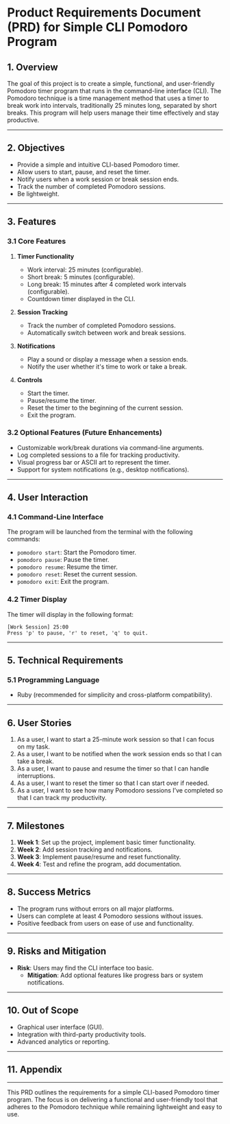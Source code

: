# Product Requirements Document (PRD) for Simple CLI Pomodoro Program

## 1. **Overview**
The goal of this project is to create a simple, functional, and user-friendly Pomodoro timer program that runs in the command-line interface (CLI). The Pomodoro technique is a time management method that uses a timer to break work into intervals, traditionally 25 minutes long, separated by short breaks. This program will help users manage their time effectively and stay productive.

---

## 2. **Objectives**
- Provide a simple and intuitive CLI-based Pomodoro timer.
- Allow users to start, pause, and reset the timer.
- Notify users when a work session or break session ends.
- Track the number of completed Pomodoro sessions.
- Be lightweight.

---

## 3. **Features**

### 3.1 Core Features
1. **Timer Functionality**
   - Work interval: 25 minutes (configurable).
   - Short break: 5 minutes (configurable).
   - Long break: 15 minutes after 4 completed work intervals (configurable).
   - Countdown timer displayed in the CLI.

2. **Session Tracking**
   - Track the number of completed Pomodoro sessions.
   - Automatically switch between work and break sessions.

3. **Notifications**
   - Play a sound or display a message when a session ends.
   - Notify the user whether it's time to work or take a break.

4. **Controls**
   - Start the timer.
   - Pause/resume the timer.
   - Reset the timer to the beginning of the current session.
   - Exit the program.

### 3.2 Optional Features (Future Enhancements)
- Customizable work/break durations via command-line arguments.
- Log completed sessions to a file for tracking productivity.
- Visual progress bar or ASCII art to represent the timer.
- Support for system notifications (e.g., desktop notifications).

---

## 4. **User Interaction**

### 4.1 Command-Line Interface
The program will be launched from the terminal with the following commands:
- `pomodoro start`: Start the Pomodoro timer.
- `pomodoro pause`: Pause the timer.
- `pomodoro resume`: Resume the timer.
- `pomodoro reset`: Reset the current session.
- `pomodoro exit`: Exit the program.

### 4.2 Timer Display
The timer will display in the following format:
```
[Work Session] 25:00
Press 'p' to pause, 'r' to reset, 'q' to quit.
```

---

## 5. **Technical Requirements**

### 5.1 Programming Language
- Ruby (recommended for simplicity and cross-platform compatibility).

---

## 6. **User Stories**
1. As a user, I want to start a 25-minute work session so that I can focus on my task.
2. As a user, I want to be notified when the work session ends so that I can take a break.
3. As a user, I want to pause and resume the timer so that I can handle interruptions.
4. As a user, I want to reset the timer so that I can start over if needed.
5. As a user, I want to see how many Pomodoro sessions I’ve completed so that I can track my productivity.

---

## 7. **Milestones**
1. **Week 1**: Set up the project, implement basic timer functionality.
2. **Week 2**: Add session tracking and notifications.
3. **Week 3**: Implement pause/resume and reset functionality.
4. **Week 4**: Test and refine the program, add documentation.

---

## 8. **Success Metrics**
- The program runs without errors on all major platforms.
- Users can complete at least 4 Pomodoro sessions without issues.
- Positive feedback from users on ease of use and functionality.

---

## 9. **Risks and Mitigation**
- **Risk**: Users may find the CLI interface too basic.
  - **Mitigation**: Add optional features like progress bars or system notifications.

---

## 10. **Out of Scope**
- Graphical user interface (GUI).
- Integration with third-party productivity tools.
- Advanced analytics or reporting.

---

## 11. **Appendix**

---

This PRD outlines the requirements for a simple CLI-based Pomodoro timer program. The focus is on delivering a functional and user-friendly tool that adheres to the Pomodoro technique while remaining lightweight and easy to use.